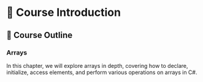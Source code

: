 # 🙌 Course Introduction

## 📝 Course Outline

### Arrays

In this chapter, we will explore arrays in depth, covering how to declare, initialize, access elements, and perform various operations on arrays in C#.